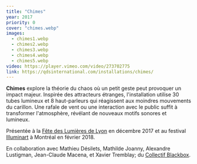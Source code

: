 ```yaml
---
title: "Chimes"
year: 2017
priority: 0
cover: "chimes.webp"
images:
  - chimes1.webp
  - chimes2.webp
  - chimes3.webp
  - chimes4.webp
  - chimes5.webp
video: https://player.vimeo.com/video/273702775
link: https://qdsinternational.com/installations/chimes/
---
```


**Chimes** explore la théorie du chaos où un petit geste peut provoquer un impact majeur. Inspirée des attracteurs étranges, l'installation utilise 30 tubes lumineux et 8 haut-parleurs qui réagissent aux moindres mouvements du carillon. Une rafale de vent ou une interaction avec le public suffit à transformer l'atmosphère, révélant de nouveaux motifs sonores et lumineux.

Présentée à la [Fête des Lumières de Lyon](http://www.fetedeslumieres.lyon.fr/) en décembre 2017 et au festival [Illuminart](http://experienceilluminart.com/) à Montréal en février 2018.

En collaboration avec Mathieu Désilets, Mathilde Joanny, Alexandre Lustigman, Jean-Claude Macena, et Xavier Tremblay; du [Collectif Blackbox](http://collectifblackbox.com/).
